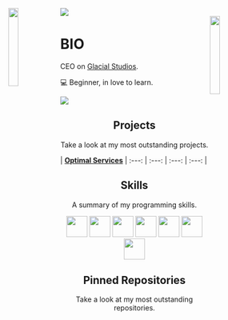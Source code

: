 ![](https://hit.yhype.me/github/profile?user_id=76802264)
<img align='left' src='https://raw.githubusercontent.com/sammwyy/sammwyy/master/sprites/LinkFront_Beat.gif' width='20%'>  
<img align='right' src='https://raw.githubusercontent.com/sammwyy/sammwyy/master/sprites/zelda.gif' width='20%'>  

# BIO
CEO on [Glacial Studios](https://github.com/Glacial-Studios).

💻 Beginner, in love to learn.  
  
![](https://komarev.com/ghpvc/?username=imklat&color=blueviolet)

<h2 align="center">Projects</h2>
<p align="center">Take a look at my most outstanding projects.</p>
  
| <a href="https://optimal-services.org" target="_blank">**Optimal Services**</a> |
:---: | :---: | :---: | :---: |

<h2 align="center">Skills</h2>
<p align="center">A summary of my programming skills.</p>

<p align="center">
  <img src='https://raw.githubusercontent.com/sammwyy/sammwyy/master/skills/apache.png' height='42px'/>
  <img src='https://raw.githubusercontent.com/sammwyy/sammwyy/master/skills/cloudflare.png' height='42px'/>
  <img src='https://raw.githubusercontent.com/sammwyy/sammwyy/master/skills/css.png' height='42px'/>
  <img src='https://raw.githubusercontent.com/sammwyy/sammwyy/master/skills/html.png' height='42px'>
  <img src='https://raw.githubusercontent.com/sammwyy/sammwyy/master/skills/javascript.jpg' height='42px'>
  <img src='https://raw.githubusercontent.com/sammwyy/sammwyy/master/skills/nodejs.png' height='42px'>
  <img src='https://raw.githubusercontent.com/sammwyy/sammwyy/master/skills/java.png' height='42px'>
</p>

<h2 align="center">Pinned Repositories</h2>
<p align="center">Take a look at my most outstanding repositories.</p>

